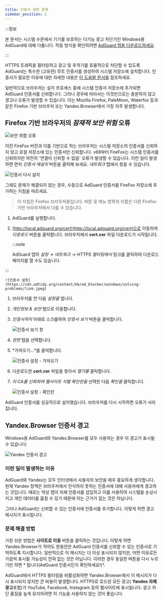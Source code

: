 ```yaml
---
title: 인증서 관련 문제
sidebar_position: 2
---
```


:::정보

본 문서는 시스템 수준에서 기기를 보호하는 다기능 광고 차단기인 Windows용 AdGuard에 대해 다룹니다. 작동 방식을 확인하려면 [AdGuard 앱을 다운로드하세요](https://agrd.io/download-kb-adblock).

:::

HTTPS 트래픽을 필터링하고 광고 및 추적기를 효율적으로 차단할 수 있도록 AdGuard는 특수한 (고유한) 루트 인증서를 생성하여 시스템 저장소에 설치합니다. 인증서가 필요한 이유에 대한 자세한 내용은 [이 도움말 문서를](/general/https-filtering/what-is-https-filtering) 참조하세요.

일반적으로 브라우저는 설치 프로세스 중에 시스템 인증서 저장소에 추가되면 AdGuard 인증서를 신뢰합니다. 그러나 경우에 따라서는 이것만으로는 충분하지 않고 경고나 오류가 발생할 수 있습니다. 이는 Mozilla Firefox, PaleMoon, Waterfox 등과 같은 Firefox 기반 브라우저 또는 Yandex.Browser에서 가장 자주 발생합니다.

## Firefox 기반 브라우저의 *잠재적 보안 위험* 오류

![보안 위험 오류](https://cdn.adtidy.org/public/Adguard/kb/en/certificate/cert_error_en.png)

이전 FireFox 버전과 이를 기반으로 하는 브라우저는 시스템 저장소의 인증서를 신뢰하지 않고 로컬 저장소에 있는 인증서만 신뢰합니다. v68부터 FireFox는 시스템 인증서를 신뢰하지만 여전히 '연결이 신뢰할 수 없음' 오류가 발생할 수 있습니다. 이런 일이 발생하면 먼저 *인증서 재설치* 버튼을 클릭해 보세요. *네트워크* 탭에서 찾을 수 있습니다.

![인증서 다시 설치](https://cdn.adtidy.org/content/kb/ad_blocker/windows/solving-problems/reinstall.jpg)

그래도 문제가 해결되지 않는 경우, 수동으로 AdGuard 인증서를 FireFox 저장소에 추가하는 지침을 따르세요.

> 이 지침은 Firefox 브라우저용입니다. 버튼 및 메뉴 항목의 이름은 다른 Firefox 기반 브라우저에서 다를 수 있습니다.

1. AdGuard를 실행합니다.

1. [http://local.adguard.org/cert](http://local.adguard.org/cert)으로 이동하여 *다운로드* 버튼을 클릭합니다. 브라우저에서 **cert.cer** 파일 다운로드가 시작됩니다.

    :::note

    AdGuard 앱의 *설정 → 네트워크 → HTTPS 필터링에서* 링크를 클릭하여 다운로드 페이지를 열 수도 있습니다.


:::

    ![인증서 설정](https://cdn.adtidy.org/content/kb/ad_blocker/windows/solving-problems/link.jpeg)

1. 브라우저를 연 다음 *설정을* 엽니다.

1. *개인정보 & 보안* 탭으로 이동합니다.

1. *인증서까지* 아래로 스크롤하여 *인증서 보기* 버튼을 클릭합니다.

    ![인증서 보기 창](https://cdn.adtidy.org/content/kb/ad_blocker/windows/solving-problems/import1.jpeg)

1. *권한* 탭을 선택합니다.

1. *가져오기...*를 클릭합니다.

    ![인증서 설정 - 가져오기](https://cdn.adtidy.org/content/kb/ad_blocker/windows/solving-problems/import2.jpeg)

1. 다운로드한 **cert.cer** 파일을 찾아서 *열기를* 클릭합니다.

1. *이 CA를 신뢰하여 웹사이트 식별 확인란을* 선택한 다음 *확인을* 클릭합니다.

    ![인증서 설정 - 확인란](https://cdn.adtidy.org/content/kb/ad_blocker/windows/solving-problems/cert_checkbox.jpg)

AdGuard 인증서를 성공적으로 설치했습니다. 브라우저를 다시 시작하면 오류가 사라집니다.

## Yandex.Browser 인증서 경고

Windows용 AdGuard와 Yandex.Browser를 모두 사용하는 경우 이 경고가 표시될 수 있습니다:

![Yandex 인증서 경고](https://cdn.adtidy.org/content/kb/ad_blocker/windows/solving-problems/yandex-cert.png)

### 이런 일이 발생하는 이유

AdGuard와 Yandex는 모두 인터넷에서 사용자의 보안을 매우 중요하게 생각합니다. 현재 Yandex 정책은 브라우저에서 인식하지 못하는 인증서에 대해 사용자에게 경고하는 것입니다. 때로는 악성 앱이 자체 인증서를 삽입하고 이를 사용하여 시스템을 손상시키고 개인 데이터를 훔칠 수 있기 때문에 이는 근거가 없는 것은 아닙니다.

그러나 AdGuard는 신뢰할 수 있는 인증서에 인증서를 추가합니다. 이렇게 하면 경고 메시지가 표시됩니다.

### 문제 해결 방법

가장 쉬운 방법은 **사이트로 이동** 버튼을 클릭하는 것입니다. 이렇게 하면 Yandex.Browser가 적어도 한동안은 AdGuard 인증서를 신뢰할 수 있는 인증서로 기억하도록 지시합니다. 일반적으로 이 메시지는 더 이상 표시되지 않지만, 어떤 이유로든 가끔씩 표시될 가능성이 전혀 없는 것은 아닙니다. 이러한 경우 동일한 버튼을 다시 누르기만 하면 * 됩니다(AdGuard 인증서인지 확인하세요!)*.

AdGuard에서 HTTPS 필터링을 비활성화하면 Yandex.Browser에서 이 메시지가 다시 표시되지 않지만 큰 비용이 발생합니다. HTTPS로 로드된 모든 광고( **Yandex 자체 광고**포함)가 YouTube, Facebook, Instagram 등의 웹사이트에 표시됩니다. 광고 차단 품질을 높게 유지하려면 이 기능을 사용하지 않는 것이 좋습니다.
